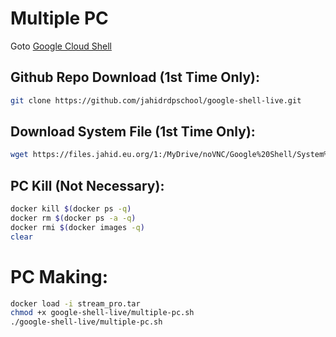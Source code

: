 # Multiple PC

Goto [Google Cloud Shell](https://shell.cloud.google.com/cloudshell/open?page=editor&shellonly=true&show=terminal&authuser=)

## Github Repo Download (1st Time Only):

```bash
git clone https://github.com/jahidrdpschool/google-shell-live.git
```

## Download System File (1st Time Only):

```bash
wget https://files.jahid.eu.org/1:/MyDrive/noVNC/Google%20Shell/System%20Files/stream.tar
```

## PC Kill (Not Necessary):

```bash
docker kill $(docker ps -q)
docker rm $(docker ps -a -q)
docker rmi $(docker images -q)
clear
```

# PC Making:

```bash
docker load -i stream_pro.tar
chmod +x google-shell-live/multiple-pc.sh
./google-shell-live/multiple-pc.sh
```


